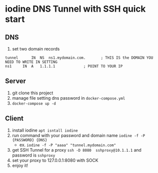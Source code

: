 # iodine DNS Tunnel with SSH quick start
## DNS 
1. 	set two domain records
```
tunnel		IN	NS	ns1.mydomain.com.		; THIS IS the DOMAIN YOU NEED TO WRITE IN SETTING
ns1		IN	A	1.1.1.1				; POINT TO YOUR IP
  ```
## Server
1. git clone this project 
2. manage file setting dns password in `docker-compose.yml`
3. `docker-compose up -d`

## Client 
1. install iodine  `apt isntall iodine`
2. run command with your password and domain name `iodine -f -P {PASSWORD} {DNS}` 
    - ex. `iodine -f -P "aaaa" "tunnel.mydomain.com"`
3. get SSH Tunnel for a proxy  `ssh -D 8080  sshproxy@10.1.1.1` and password is `sshproxy`
4. set your proxy to 127.0.0.1:8080 with SOCK
5. enjoy it!

